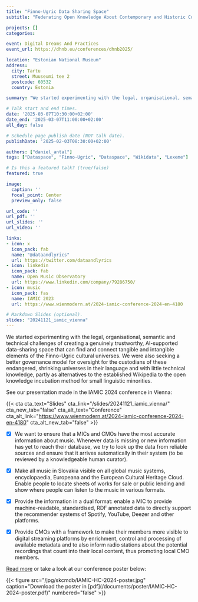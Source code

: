 ```yaml
---
title: "Finno-Ugric Data Sharing Space"
subtitle: "Federating Open Knowledge About Contemporary and Historic Cultural Practices in the Wikibase System"

projects: []
categories:

event: Digital Dreams And Practices
event_url: https://dhnb.eu/conferences/dhnb2025/

location: "Estonian National Museum"
address:
  city: Tartu
  street: Muuseumi tee 2
  postcode: 60532
  country: Estonia

summary: "We started experimenting with the legal, organisational, semantic and technical challenges of creating a genuinely trustworthy, AI-supported data-sharing space that can find and connect tangible and intangible elements of the Finno-Ugric cultural universes."

# Talk start and end times.
date: '2025-03-07T10:30:00+02:00'
date_end: '2025-03-07T11:00:00+02:00'
all_day: false

# Schedule page publish date (NOT talk date).
publishDate: '2025-02-03T08:30:00+02:00'

authors: ["daniel_antal"]
tags: ["Dataspace", "Finno-Ugric", "Dataspace", "Wikidata", "Lexeme"]

# Is this a featured talk? (true/false)
featured: true

image:
  caption: ''
  focal_point: Center
  preview_only: false

url_code: ''
url_pdf: ''
url_slides: ''
url_video: ''

links:
- icon: x
  icon_pack: fab
  name: "@dataandlyrics"
  url: https://twitter.com/dataandlyrics
- icon: linkedin
  icon_pack: fab
  name: Open Music Observatory
  url: https://www.linkedin.com/company/79286750/
- icon: music
  icon_pack: fas
  name: IAMIC 2023
  url: https://www.wienmodern.at/2024-iamic-conference-2024-en-4180

# Markdown Slides (optional).
slides: "20241121_iamic_vienna"
---
```


We started experimenting with the legal, organisational, semantic and technical challenges of creating a genuinely trustworthy, AI-supported data-sharing space that can find and connect tangible and intangible elements of the Finno-Ugric cultural universes. We were also seeking a better governance model for oversight for the custodians of these endangered, shrinking universes in their language and with little technical knowledge, partly as alternatives to the established Wikipedia to the open knowledge incubation method for small linguistic minorities.

See our presentation made in the IAMIC 2024 conference in Vienna:

{{< cta cta_text="Slides" cta_link="/slides/20241121_iamic_vienna/" cta_new_tab="false" cta_alt_text="Conference" cta_alt_link="https://www.wienmodern.at/2024-iamic-conference-2024-en-4180" cta_alt_new_tab="false" >}}

- [x] We want to ensure that a MICs and CMOs have the most accurate information about music. Whenever data is missing or new information has yet to reach their database, we try to look up the data from reliable sources and ensure that it arrives automatically in their system (to be reviewed by a knowledgeable human curator).

- [x]  Make all music in Slovakia visible on all global music systems, encyclopaedia, Europeana and the European Cultural Heritage Cloud. Enable people to locate sheets of works for sale or public lending and show where people can listen to the music in various formats.

- [x]  Provide the information in a dual format: enable a MIC to provide machine-readable, standardised, RDF annotated data to directly support the recommender systems of Spotify, YouTube, Deezer and other platforms.

- [x]  Provide CMOs with a framework to make their members more visible to digital streaming platforms by enrichment, control and processing of available metadata and to also inform radio stations about the potential recordings that count into their local content, thus promoting local CMO members.
 
[Read more](/project/skcmdb/) or take a look at our conference poster below:

<td style="text-align: center;">{{< figure src="/jpg/skcmdb/IAMIC-HC-2024-poster.jpg" caption="Download the poster in [pdf](/documents/poster/IAMIC-HC-2024-poster.pdf)" numbered="false" >}}</td>





